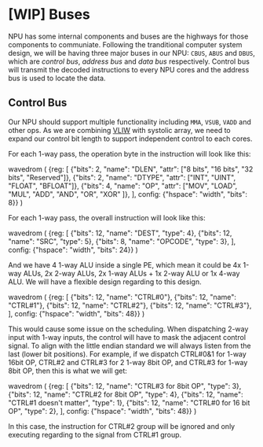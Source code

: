 # [WIP] Buses

NPU has some internal components and buses are the highways for those components to communiate. Following the tranditional computer system design, we will be having three major buses in our NPU: `CBUS`, `ABUS` and `DBUS`, which are *control bus*, *address bus* and *data bus* respectively. Control bus will transmit the decoded instructions to every NPU cores and the address bus is used to locate the data.

## Control Bus

Our NPU should support multiple functionality including `MMA`, `VSUB`, `VADD` and other ops. As we are combining [VLIW](https://en.wikipedia.org/wiki/Very_long_instruction_word) with systolic array, we need to expand our control bit length to support independent control to each cores.

For each 1-way pass, the operation byte in the instruction will look like this:

wavedrom (
    {reg: [
        {"bits": 2, "name": "DLEN", "attr": ["8 bits", "16 bits", "32 bits", "Reserved"]},
        {"bits": 2, "name": "DTYPE", "attr": ["INT", "UINT", "FLOAT", "BFLOAT"]},
        {"bits": 4, "name": "OP", "attr": ["MOV", "LOAD", "MUL", "ADD", "AND", "OR", "XOR" ]},
    ],
    config: {"hspace": "width", "bits": 8}}
)

For each 1-way pass, the overall instruction will look like this:

wavedrom (
    {reg: [
        {"bits": 12, "name": "DEST", "type": 4},
        {"bits": 12, "name": "SRC", "type": 5},
        {"bits": 8, "name": "OPCODE", "type": 3},
    ],
    config: {"hspace": "width", "bits": 24}}
)


And we have 4 1-way ALU inside a single PE, which mean it could be 4x 1-way ALUs, 2x 2-way ALUs, 2x 1-way ALUs + 1x 2-way ALU or 1x 4-way ALU. We will have a flexible design regarding to this design.

wavedrom (
    {reg: [
        {"bits": 12, "name": "CTRL#0"},
        {"bits": 12, "name": "CTRL#1"},
        {"bits": 12, "name": "CTRL#2"},
        {"bits": 12, "name": "CTRL#3"},
    ],
    config: {"hspace": "width", "bits": 48}}
)

This would cause some issue on the scheduling. When dispatching 2-way input with 1-way inputs, the control will have to mask the adjacent control signal. To align with the little endian standard we will always listen from the last (lower bit positions). For example, if we dispatch CTRL#0&1 for 1-way 16bit OP, CTRL#2 and CTRL#3 for 2 1-way 8bit OP, and CTRL#3 for 1-way 8bit OP, then this is what we will get:

wavedrom (
    {reg: [
        {"bits": 12, "name": "CTRL#3 for 8bit OP", "type": 3},
        {"bits": 12, "name": "CTRL#2 for 8bit OP", "type": 4},
        {"bits": 12, "name": "CTRL#1 doesn't matter", "type": 1},
        {"bits": 12, "name": "CTRL#0 for 16 bit OP", "type": 2},
    ],
    config: {"hspace": "width", "bits": 48}}
)

In this case, the instruction for CTRL#2 group will be ignored and only executing regarding to the signal from CTRL#1 group.

